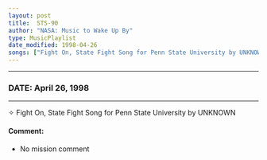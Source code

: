 ```yaml
---
layout: post
title:  STS-90
author: "NASA: Music to Wake Up By"
type: MusicPlaylist
date_modified: 1998-04-26
songs: ["Fight On, State Fight Song for Penn State University by UNKNOWN"]
---
```


----
### DATE: April 26, 1998
----
✧ Fight On, State Fight Song for Penn State University by UNKNOWN

#### Comment:
* No mission comment



<br/>
<center>
	<a target="_blank"
	   href="https://twitter.com/intent/tweet?hashtags=Space,NASA,Playlist,NASAWakeupCalls,SpaceProgram&text={{ page.author}}, '{{ page.songs.first }}' {{ page.title }}, {{ page.date | date: '%B %d, %Y' }}. {{ site.url }}{{ page.url }}&via=nasawakeupcalls"><i class="fab fa-twitter" alt="Tweet this page" style="font-size: 1.3em;"></i></a>
	&nbsp; 	<i class="fas fa-user-astronaut" style="font-size: 1.5em;"></i> &nbsp;
    <a type="amzn" search="'Fight On, State Fight Song for Penn State University by UNKNOWN'" category="popular music">
    <i class="fab fa-amazon" style="font-size: 1.3em;"></i></a>
</center>
